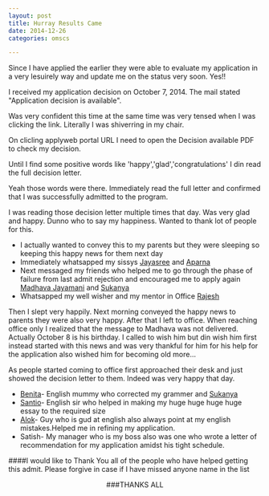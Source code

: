 ```yaml
---
layout: post
title: Hurray Results Came
date: 2014-12-26
categories: omscs

---
```


Since I have applied the earlier they were able to evaluate my application in a very lesuirely way and update me on the status very soon. Yes!!

I received my application decision on October 7, 2014. The mail stated "Application decision is available".

Was very confident this time at the same time was very tensed when I was clicking the link. 
Literally I was shiverring in my chair. 

On clicling applyweb portal URL I need to open the Decision available PDF to check my decision. 

Until I find some positive words like 'happy','glad','congratulations' I din read the full decision letter.

Yeah those words were there. Immediately read the full letter and confirmed that I was successfully admitted to the program. 

I was reading those decision letter multiple times that day. Was very glad and happy. Dunno who to say my happiness. Wanted to thank lot of people for this.

* I actually wanted to convey this to my parents but they were sleeping so keeping this happy news for them next day
* Immediately whatsapped my sissys [Jayasree](https://www.facebook.com/annapoorani.srinivasan.79) and [Aparna](https://www.facebook.com/karpagam.srinivasan.37)
* Next messaged my friends who helped me to go through the phase of failure from last admit rejection and encouraged me to apply again
[Madhava Jayamani](https://www.facebook.com/madhava6688) and [Sukanya](https://www.facebook.com/sukanya.kalaichelvan)
* Whatsapped my well wisher and my mentor in Office [Rajesh](https://www.facebook.com/desikan.rajesh)

Then I slept very happily. Next morning conveyed the happy news to parents they were also very happy. After that I left to office.
When reaching office only I realized that the message to Madhava was not delivered. Actually October 8 is his birthday. I called to wish him but din wish him first instead started with this news and was very thankful for him for his help for the application also wished him for becoming old more...

As people started coming to office first approached their desk and just showed the decision letter to them. Indeed was very happy that day.
* [Benita](https://www.facebook.com/benita.gabriella)- English mummy who corrected my grammer and [Sukanya](https://www.facebook.com/sukanya.kalaichelvan)
* [Santio](https://www.facebook.com/santio.ruban)- English sir who helped in making my huge huge huge huge essay to the required size
* [Alok](https://www.facebook.com/alok.rout)- Guy who is gud at english also always point at my english mistakes.Helped me in refining my application.
* Satish- My manager who is my boss also was one who wrote a letter of recommendation for my application amidst his tight schedule.

####I would like to Thank You all of the people who have helped getting this admit. Please forgive in case if I have missed anyone name in the list 
<center>###THANKS ALL</center>

